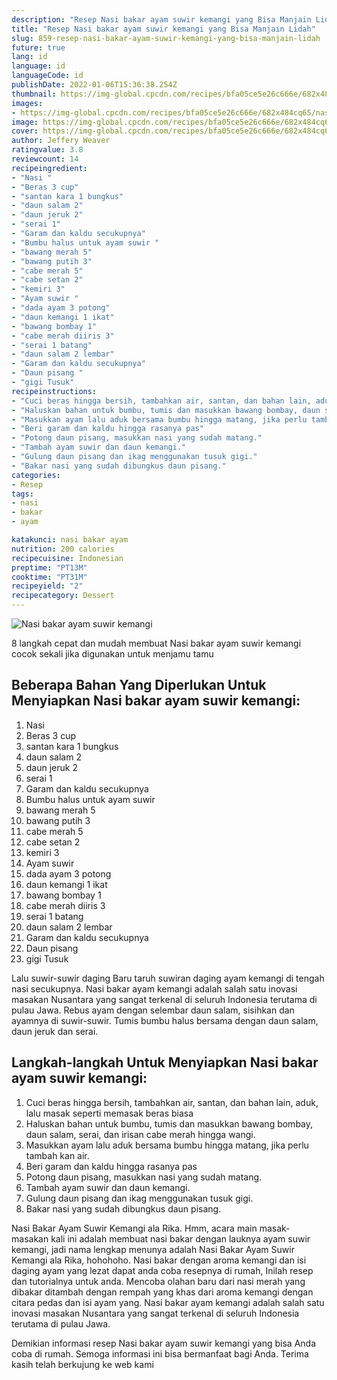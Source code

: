 ```yaml
---
description: "Resep Nasi bakar ayam suwir kemangi yang Bisa Manjain Lidah"
title: "Resep Nasi bakar ayam suwir kemangi yang Bisa Manjain Lidah"
slug: 859-resep-nasi-bakar-ayam-suwir-kemangi-yang-bisa-manjain-lidah
future: true
lang: id
language: id
languageCode: id
publishDate: 2022-01-06T15:36:38.254Z 
thumbnail: https://img-global.cpcdn.com/recipes/bfa05ce5e26c666e/682x484cq65/nasi-bakar-ayam-suwir-kemangi-foto-resep-utama.png
images:
- https://img-global.cpcdn.com/recipes/bfa05ce5e26c666e/682x484cq65/nasi-bakar-ayam-suwir-kemangi-foto-resep-utama.png
image: https://img-global.cpcdn.com/recipes/bfa05ce5e26c666e/682x484cq65/nasi-bakar-ayam-suwir-kemangi-foto-resep-utama.png
cover: https://img-global.cpcdn.com/recipes/bfa05ce5e26c666e/682x484cq65/nasi-bakar-ayam-suwir-kemangi-foto-resep-utama.png
author: Jeffery Weaver
ratingvalue: 3.8
reviewcount: 14
recipeingredient:
- "Nasi "
- "Beras 3 cup"
- "santan kara 1 bungkus"
- "daun salam 2"
- "daun jeruk 2"
- "serai 1"
- "Garam dan kaldu secukupnya"
- "Bumbu halus untuk ayam suwir "
- "bawang merah 5"
- "bawang putih 3"
- "cabe merah 5"
- "cabe setan 2"
- "kemiri 3"
- "Ayam suwir "
- "dada ayam 3 potong"
- "daun kemangi 1 ikat"
- "bawang bombay 1"
- "cabe merah diiris 3"
- "serai 1 batang"
- "daun salam 2 lembar"
- "Garam dan kaldu secukupnya"
- "Daun pisang "
- "gigi Tusuk"
recipeinstructions:
- "Cuci beras hingga bersih, tambahkan air, santan, dan bahan lain, aduk, lalu masak seperti memasak beras biasa"
- "Haluskan bahan untuk bumbu, tumis dan masukkan bawang bombay, daun salam, serai, dan irisan cabe merah hingga wangi."
- "Masukkan ayam lalu aduk bersama bumbu hingga matang, jika perlu tambah kan air."
- "Beri garam dan kaldu hingga rasanya pas"
- "Potong daun pisang, masukkan nasi yang sudah matang."
- "Tambah ayam suwir dan daun kemangi."
- "Gulung daun pisang dan ikag menggunakan tusuk gigi."
- "Bakar nasi yang sudah dibungkus daun pisang."
categories:
- Resep
tags:
- nasi
- bakar
- ayam

katakunci: nasi bakar ayam 
nutrition: 200 calories
recipecuisine: Indonesian
preptime: "PT13M"
cooktime: "PT31M"
recipeyield: "2"
recipecategory: Dessert
---
```



![Nasi bakar ayam suwir kemangi](https://img-global.cpcdn.com/recipes/bfa05ce5e26c666e/682x484cq65/nasi-bakar-ayam-suwir-kemangi-foto-resep-utama.png)

8 langkah cepat dan mudah membuat  Nasi bakar ayam suwir kemangi cocok sekali jika digunakan untuk menjamu tamu

<!--inarticleads1-->

## Beberapa Bahan Yang Diperlukan Untuk Menyiapkan Nasi bakar ayam suwir kemangi:

1. Nasi 
1. Beras 3 cup
1. santan kara 1 bungkus
1. daun salam 2
1. daun jeruk 2
1. serai 1
1. Garam dan kaldu secukupnya
1. Bumbu halus untuk ayam suwir 
1. bawang merah 5
1. bawang putih 3
1. cabe merah 5
1. cabe setan 2
1. kemiri 3
1. Ayam suwir 
1. dada ayam 3 potong
1. daun kemangi 1 ikat
1. bawang bombay 1
1. cabe merah diiris 3
1. serai 1 batang
1. daun salam 2 lembar
1. Garam dan kaldu secukupnya
1. Daun pisang 
1. gigi Tusuk

Lalu suwir-suwir daging Baru taruh suwiran daging ayam kemangi di tengah nasi secukupnya. Nasi bakar ayam kemangi adalah salah satu inovasi masakan Nusantara yang sangat terkenal di seluruh Indonesia terutama di pulau Jawa. Rebus ayam dengan selembar daun salam, sisihkan dan ayamnya di suwir-suwir. Tumis bumbu halus bersama dengan daun salam, daun jeruk dan serai. 

<!--inarticleads2-->

## Langkah-langkah Untuk Menyiapkan Nasi bakar ayam suwir kemangi:

1. Cuci beras hingga bersih, tambahkan air, santan, dan bahan lain, aduk, lalu masak seperti memasak beras biasa
1. Haluskan bahan untuk bumbu, tumis dan masukkan bawang bombay, daun salam, serai, dan irisan cabe merah hingga wangi.
1. Masukkan ayam lalu aduk bersama bumbu hingga matang, jika perlu tambah kan air.
1. Beri garam dan kaldu hingga rasanya pas
1. Potong daun pisang, masukkan nasi yang sudah matang.
1. Tambah ayam suwir dan daun kemangi.
1. Gulung daun pisang dan ikag menggunakan tusuk gigi.
1. Bakar nasi yang sudah dibungkus daun pisang.


Nasi Bakar Ayam Suwir Kemangi ala Rika. Hmm, acara main masak-masakan kali ini adalah membuat nasi bakar dengan lauknya ayam suwir kemangi, jadi nama lengkap menunya adalah Nasi Bakar Ayam Suwir Kemangi ala Rika, hohohoho. Nasi bakar dengan aroma kemangi dan isi daging ayam yang lezat dapat anda coba resepnya di rumah, Inilah resep dan tutorialnya untuk anda. Mencoba olahan baru dari nasi merah yang dibakar ditambah dengan rempah yang khas dari aroma kemangi dengan citara pedas dan isi ayam yang. Nasi bakar ayam kemangi adalah salah satu inovasi masakan Nusantara yang sangat terkenal di seluruh Indonesia terutama di pulau Jawa. 

Demikian informasi  resep Nasi bakar ayam suwir kemangi   yang bisa Anda coba di rumah. Semoga informasi ini bisa bermanfaat bagi Anda. Terima kasih telah berkujung ke web kami
